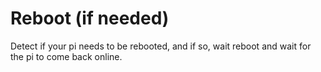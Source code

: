 Reboot (if needed)
=========

Detect if your pi needs to be rebooted, and if so, wait reboot and wait for the pi to come back online.